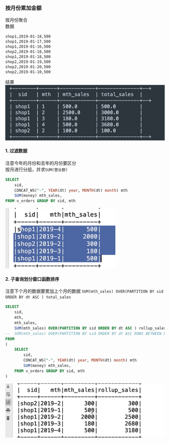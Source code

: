 ### 按月份累加金额
按月份聚合  
数据
```
shop1,2019-01-18,500
shop1,2019-01-17,500
shop1,2019-01-16,500
shop2,2019-01-18,500
shop1,2019-01-18,500
shop2,2019-01-19,500
shop2,2019-01-20,500
shop2,2019-01-10,500
```
结果
![img.png](picture/img.png)
#### 1. 过滤数据
注意今年的月份和去年的月份要区分  
按月进行分组，并求`SUM(营业额)`
```sql
SELECT 
    sid,
    CONCAT_WS("-", YEAR(dt) year, MONTH(dt) month) mth
    SUM(money) mth_sales,
FROM v_orders GROUP BY sid, mth
```
![img.png](img.png)
#### 2. 子查询划分窗口函数排序
注意下个月的数据要累加上个月的数据 `SUM(mth_sales) OVER(PARTITION BY sid ORDER BY dt ASC ) total_sales`
```sql
SELECT 
    sid,
    mth,
    mth_sales,
    SUM(mth_sales) OVER(PARTITION BY sid ORDER BY dt ASC ) rollup_sales
--  SUM(mth_sales) OVER(PARTITION BY sid ORDER BY dt ASC ROWS BETWEEN UNDOUNDED PRECEIDING AND CURRENT ROW ) rollup_sales
FROM
(
    SELECT
        sid,
        CONCAT_WS("-", YEAR(dt) year, MONTH(dt) month) mth
        SUM(money) mth_sales,
    FROM v_orders GROUP BY sid, mth
)
```
![img_2.png](img_2.png)